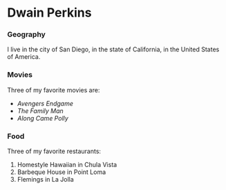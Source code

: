 # Dwain Perkins
### Geography

I live in the city of San Diego, in the state of California, in the United States of America.

### Movies

Three of my favorite movies are:

- *Avengers Endgame*
- *The Family Man*
- *Along Came Polly*

### Food

Three of my favorite restaurants:

1. Homestyle Hawaiian in Chula Vista
2. Barbeque House in Point Loma
3. Flemings in La Jolla 
